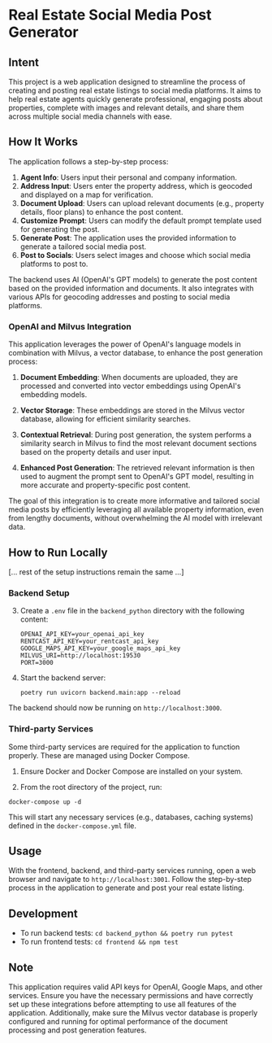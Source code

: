 # Real Estate Social Media Post Generator

## Intent

This project is a web application designed to streamline the process of creating and posting real estate listings to social media platforms. It aims to help real estate agents quickly generate professional, engaging posts about properties, complete with images and relevant details, and share them across multiple social media channels with ease.

## How It Works

The application follows a step-by-step process:

1. **Agent Info**: Users input their personal and company information.
2. **Address Input**: Users enter the property address, which is geocoded and displayed on a map for verification.
3. **Document Upload**: Users can upload relevant documents (e.g., property details, floor plans) to enhance the post content.
4. **Customize Prompt**: Users can modify the default prompt template used for generating the post.
5. **Generate Post**: The application uses the provided information to generate a tailored social media post.
6. **Post to Socials**: Users select images and choose which social media platforms to post to.

The backend uses AI (OpenAI's GPT models) to generate the post content based on the provided information and documents. It also integrates with various APIs for geocoding addresses and posting to social media platforms.

### OpenAI and Milvus Integration

This application leverages the power of OpenAI's language models in combination with Milvus, a vector database, to enhance the post generation process:

1. **Document Embedding**: When documents are uploaded, they are processed and converted into vector embeddings using OpenAI's embedding models.

2. **Vector Storage**: These embeddings are stored in the Milvus vector database, allowing for efficient similarity searches.

3. **Contextual Retrieval**: During post generation, the system performs a similarity search in Milvus to find the most relevant document sections based on the property details and user input.

4. **Enhanced Post Generation**: The retrieved relevant information is then used to augment the prompt sent to OpenAI's GPT model, resulting in more accurate and property-specific post content.

The goal of this integration is to create more informative and tailored social media posts by efficiently leveraging all available property information, even from lengthy documents, without overwhelming the AI model with irrelevant data.

## How to Run Locally

[... rest of the setup instructions remain the same ...]

### Backend Setup

3. Create a `.env` file in the `backend_python` directory with the following content:
   ```
   OPENAI_API_KEY=your_openai_api_key
   RENTCAST_API_KEY=your_rentcast_api_key
   GOOGLE_MAPS_API_KEY=your_google_maps_api_key
   MILVUS_URI=http://localhost:19530
   PORT=3000
   ```

4. Start the backend server:
   ```
   poetry run uvicorn backend.main:app --reload
   ```

The backend should now be running on `http://localhost:3000`.

### Third-party Services

Some third-party services are required for the application to function properly. These are managed using Docker Compose.

1. Ensure Docker and Docker Compose are installed on your system.

2. From the root directory of the project, run:
```
docker-compose up -d
```

This will start any necessary services (e.g., databases, caching systems) defined in the `docker-compose.yml` file.

## Usage

With the frontend, backend, and third-party services running, open a web browser and navigate to `http://localhost:3001`. Follow the step-by-step process in the application to generate and post your real estate listing.

## Development

- To run backend tests: `cd backend_python && poetry run pytest`
- To run frontend tests: `cd frontend && npm test`

## Note

This application requires valid API keys for OpenAI, Google Maps, and other services. Ensure you have the necessary permissions and have correctly set up these integrations before attempting to use all features of the application. Additionally, make sure the Milvus vector database is properly configured and running for optimal performance of the document processing and post generation features.
